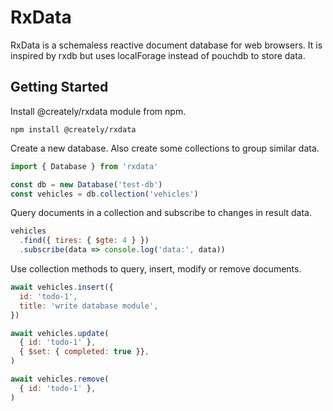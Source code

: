 # RxData

RxData is a schemaless reactive document database for web browsers. It is inspired by rxdb but uses localForage instead of pouchdb to store data.

## Getting Started

Install @creately/rxdata module from npm.

```shell
npm install @creately/rxdata
```

Create a new database. Also create some collections to group similar data.

```js
import { Database } from 'rxdata'

const db = new Database('test-db')
const vehicles = db.collection('vehicles')

```

Query documents in a collection and subscribe to changes in result data.

```js
vehicles
  .find({ tires: { $gte: 4 } })
  .subscribe(data => console.log('data:', data))
```

Use collection methods to query, insert, modify or remove documents.

```js
await vehicles.insert({
  id: 'todo-1',
  title: 'write database module',
})

await vehicles.update(
  { id: 'todo-1' },
  { $set: { completed: true }},
)

await vehicles.remove(
  { id: 'todo-1' },
)
```